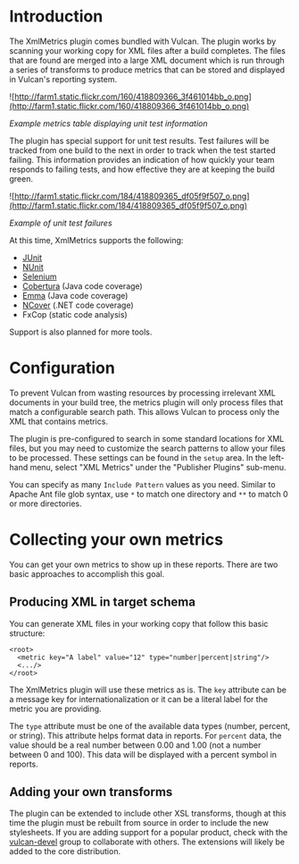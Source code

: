 # Introduction #

The XmlMetrics plugin comes bundled with Vulcan.  The plugin works by scanning your working copy for XML files after a build completes.  The files that are found are merged into a large XML document which is run through a series of transforms to produce metrics that can be stored and displayed in Vulcan's reporting system.

![http://farm1.static.flickr.com/160/418809366_3f461014bb_o.png](http://farm1.static.flickr.com/160/418809366_3f461014bb_o.png)

_Example metrics table displaying unit test information_

The plugin has special support for unit test results.  Test failures will be tracked from one build to the next in order to track when the test started failing.  This information provides an indication of how quickly your team responds to failing tests, and how effective they are at keeping the build green.

![http://farm1.static.flickr.com/184/418809365_df05f9f507_o.png](http://farm1.static.flickr.com/184/418809365_df05f9f507_o.png)

_Example of unit test failures_

At this time, XmlMetrics supports the following:

  * [JUnit](http://www.junit.org/index.htm)
  * [NUnit](http://www.nunit.org/)
  * [Selenium](http://www.openqa.org/selenium/)
  * [Cobertura](http://cobertura.sourceforge.net/) (Java code coverage)
  * [Emma](http://emma.sourceforge.net/) (Java code coverage)
  * [NCover](http://www.ncover.com/) (.NET code coverage)
  * FxCop (static code analysis)

Support is also planned for more tools.

# Configuration #

To prevent Vulcan from wasting resources by processing irrelevant XML documents in your build tree, the metrics plugin will only process files that match a configurable search path.  This allows Vulcan to process only the XML that contains metrics.

The plugin is pre-configured to search in some standard locations for XML files, but you may need to customize the search patterns to allow your files to be processed.  These settings can be found in the `setup` area.  In the left-hand menu, select "XML Metrics" under the "Publisher Plugins" sub-menu.

You can specify as many `Include Pattern` values as you need.  Similar to Apache Ant file glob syntax, use `*` to match one directory and `**` to match 0 or more directories.

# Collecting your own metrics #

You can get your own metrics to show up in these reports.  There are two basic approaches to accomplish this goal.

## Producing XML in target schema ##

You can generate XML files in your working copy that follow this basic structure:
```
<root>
  <metric key="A label" value="12" type="number|percent|string"/>
  <.../>
</root>
```

The XmlMetrics plugin will use these metrics as is.  The `key` attribute can be a message key for internationalization or it can be a literal label for the metric you are providing.

The `type` attribute must be one of the available data types (number, percent, or string).  This attribute helps format data in reports.  For `percent` data, the value should be a real number between 0.00 and 1.00 (not a number between 0 and 100).  This data will be displayed with a percent symbol in reports.

## Adding your own transforms ##

The plugin can be extended to include other XSL transforms, though at this time the plugin must be rebuilt from source in order to include the new stylesheets.  If you are adding support for a popular product, check with the [vulcan-devel](http://groups.google.com/group/vulcan-devel) group to collaborate with others.  The extensions will likely be added to the core distribution.
